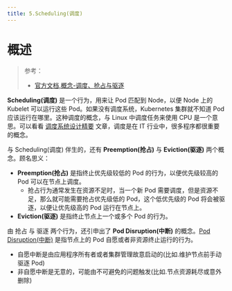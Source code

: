 ```yaml
---
title: 5.Scheduling(调度)
---
```


# 概述

> 参考：
>
> - [官方文档,概念-调度、抢占与驱逐](https://kubernetes.io/docs/concepts/scheduling-eviction/)

**Scheduling(调度)** 是一个行为，用来让 Pod 匹配到 Node，以便 Node 上的 Kubelet 可以运行这些 Pod。如果没有调度系统，Kubernetes 集群就不知道 Pod 应该运行在哪里。这种调度的概念，与 Linux 中调度任务来使用 CPU 是一个意思。可以看看 [调度系统设计精要](blog/copy/调度系统设计精要.md) 文章，调度是在 IT 行业中，很多程序都很重要的概念。

与 Scheduling(调度) 伴生的，还有 **Preemption(抢占)** 与 **Eviction(驱逐)** 两个概念。顾名思义：

- **Preemption(抢占)** 是指终止优先级较低的 Pod 的行为，以便优先级较高的 Pod 可以在节点上调度。
  - 抢占行为通常发生在资源不足时，当一个新 Pod 需要调度，但是资源不足，那么就可能需要抢占优先级低的 Pod，这个低优先级的 Pod 将会被驱逐，以便让优先级高的 Pod 运行在节点上。
- **Eviction(驱逐)** 是指终止节点上一个或多个 Pod 的行为。

由 抢占 与 驱逐 两个行为，还引申出了 **Pod Disruption(中断)** 的概念。[Pod Disruption(中断)](https://kubernetes.io/docs/concepts/workloads/pods/disruptions/) 是指节点上的 Pod 自愿或者非资源终止运行的行为。

- 自愿中断是由应用程序所有者或者集群管理故意启动的(比如.维护节点前手动驱逐 Pod)
- 非自愿中断是无意的，可能由不可避免的问题触发(比如.节点资源耗尽或意外删除)
